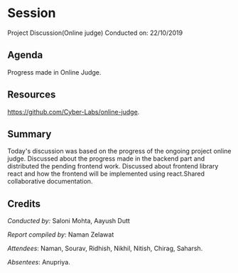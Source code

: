 # Session 
Project Discussion(Online judge)
Conducted on: 22/10/2019

## Agenda
Progress made in Online Judge.

## Resources
https://github.com/Cyber-Labs/online-judge.

## Summary
Today's discussion was based on the progress of the ongoing project online judge. Discussed about the progress made in the backend part and distributed the pending frontend work.
Discussed about frontend library react and how the frontend will be implemented using react.Shared collaborative documentation.

## Credits
<!-- Include the Conducted by heading only if someone conducted the session. If it was a session without a specific instructor (For e.g., a common reading session or a mini-hackathon), ignore it. -->
*Conducted by:* Saloni Mohta, Aayush Dutt

*Report compiled by*: Naman Zelawat

*Attendees*: Naman, Sourav, Ridhish, Nikhil, Nitish, Chirag, Saharsh.

*Absentees*: Anupriya.
